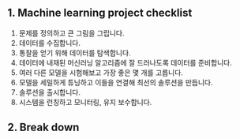 ## 1. Machine learning project checklist

1. 문제를 정의하고 큰 그림을 그립니다.
2. 데이터를 수집합니다.
3. 통찰을 얻기 위해 데이터를 탐색합니다.
4. 데이터에 내재된 머신러닝 알고리즘에 잘 드러나도록 데이터를 준비합니다.
5. 여러 다른 모델을 시험해보고 가장 좋은 몇 개를 고릅니다.
6. 모델을 세밀하게 튜닝하고 이들을 연결해 최선의 솔루션을 만듭니다.
7. 솔루션을 출시합니다.
8. 시스템을 런칭하고 모니터링, 유지 보수합니다.

## 2. Break down
